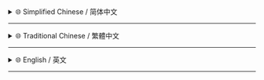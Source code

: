 <details>
<summary>🌐 Simplified Chinese / 简体中文</summary>

- **🎨 样式重构** - 使用独立的 CSS 类重构帮助面板的样式
- **🚀 交互增强** - 帮助面板现在可以通过点击外部区域或按 `Esc` 键关闭 提升用户体验
- **✨ 动画改进** - 通过 CSS 类控制帮助面板的显隐 实现更平滑的过渡动画效果
- **⚙️ 事件处理** - 优化了键盘事件处理逻辑 并增加了事件传播的阻止以减少潜在冲突
</details>

---

<details>
<summary>🌐 Traditional Chinese / 繁體中文</summary>

- **🎨 樣式重構** - 使用獨立的 CSS 類別重構了說明面板的樣式
- **🚀 互動增強** - 說明面板現在可以透過點擊外部區域或按 `Esc` 鍵關閉 提升使用者體驗
- **✨ 動畫改進** - 透過 CSS 類別控制說明面板的顯示/隱藏 實現了更平滑的過渡動畫效果
- **⚙️ 事件處理** - 優化了鍵盤事件處理邏輯 並增加了事件傳播的阻止以減少潛在衝突。
</details>

---

<details>
<summary>🌐 English / 英文</summary>

- **🎨 Style Refactor** - Refactored help overlay styling using dedicated CSS classes instead of inline styles.
- **🚀 Interaction Enhancement** - The help overlay can now be closed by clicking outside of it or pressing the `Escape` key, improving user experience.
- **✨ Animation Improvement** - Implemented smoother show/hide transition effects for the help overlay using CSS classes.
- **⚙️ Event Handling** - Optimized keyboard event handling, and prevent potential conflicts.
</details>

---